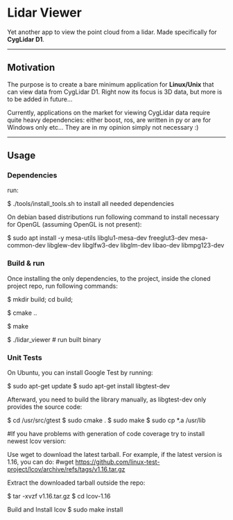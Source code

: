 # Lidar Viewer

Yet another app to view the point cloud from a lidar. Made specifically for __CygLidar D1__.

---

## Motivation
The purpose is to create a bare minimum application for __Linux/Unix__ that can view data from CygLidar D1.
Right now its focus is 3D data, but more is to be added in future...

Currently, applications on the market for viewing CygLidar data require quite heavy dependencies: 
either boost, ros, are written in py or are for Windows only etc... They are in my opinion simply not necessary :)

---

## Usage

### Dependencies

run:

$ ./tools/install_tools.sh to install all needed dependencies

On debian based distributions run following command to install necessary for OpenGL (assuming OpenGL is not present):

$ sudo apt install -y mesa-utils libglu1-mesa-dev freeglut3-dev mesa-common-dev libglew-dev libglfw3-dev libglm-dev libao-dev libmpg123-dev

### Build & run

Once installing the only dependencies, to the project, inside the cloned project repo, run following commands:

$ mkdir build; cd build;

$ cmake ..

$ make

$ ./lidar_viewer # run built binary

### Unit Tests

On Ubuntu, you can install Google Test by running:

$ sudo apt-get update
$ sudo apt-get install libgtest-dev

Afterward, you need to build the library manually, as libgtest-dev only provides the source code:

$ cd /usr/src/gtest
$ sudo cmake .
$ sudo make
$ sudo cp *.a /usr/lib


#If you have problems with generation of code coverage try to install newest lcov version:

Use wget to download the latest tarball. For example, if the latest version is 1.16, you can do:
#wget https://github.com/linux-test-project/lcov/archive/refs/tags/v1.16.tar.gz

Extract the downloaded tarball outside the repo:

$ tar -xvzf v1.16.tar.gz
$ cd lcov-1.16

Build and Install lcov
$ sudo make install